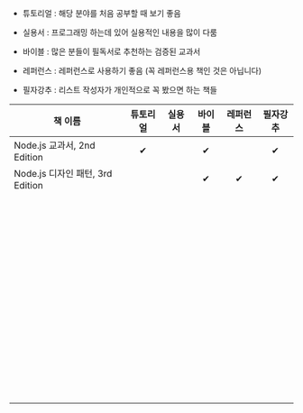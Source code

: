 - 튜토리얼 : 해당 분야를 처음 공부할 때 보기 좋음

- 실용서 : 프로그래밍 하는데 있어 실용적인 내용을 많이 다룸

- 바이블 : 많은 분들이 필독서로 추천하는 검증된 교과서

- 레퍼런스 : 레퍼런스로 사용하기 좋음 (꼭 레퍼런스용 책인 것은 아닙니다)

- 필자강추 : 리스트 작성자가 개인적으로 꼭 봤으면 하는 책들


| 책 이름                          | 튜토리얼 | 실용서 | 바이블 | 레퍼런스 | 필자강추 |
| -------------------------------- | :------: | :----: | :----: | :------: | :------: |
| Node.js 교과서, 2nd Edition      |    ✔     |        |   ✔    |          |    ✔     |
| Node.js 디자인 패턴, 3rd Edition |          |        |   ✔    |    ✔     |    ✔     |
|                                  |          |        |        |          |          |
|                                  |          |        |        |          |          |
|                                  |          |        |        |          |          |
|                                  |          |        |        |          |          |
|                                  |          |        |        |          |          |
|                                  |          |        |        |          |          |
|                                  |          |        |        |          |          |
|                                  |          |        |        |          |          |
|                                  |          |        |        |          |          |
|                                  |          |        |        |          |          |
|                                  |          |        |        |          |          |
|                                  |          |        |        |          |          |
|                                  |          |        |        |          |          |
|                                  |          |        |        |          |          |
|                                  |          |        |        |          |          |
|                                  |          |        |        |          |          |
|                                  |          |        |        |          |          |
|                                  |          |        |        |          |          |
|                                  |          |        |        |          |          |
|                                  |          |        |        |          |          |
|                                  |          |        |        |          |          |
|                                  |          |        |        |          |          |
|                                  |          |        |        |          |          |
|                                  |          |        |        |          |          |
|                                  |          |        |        |          |          |
|                                  |          |        |        |          |          |
|                                  |          |        |        |          |          |
|                                  |          |        |        |          |          |
|                                  |          |        |        |          |          |
|                                  |          |        |        |          |          |
|                                  |          |        |        |          |          |
|                                  |          |        |        |          |          |
|                                  |          |        |        |          |          |
|                                  |          |        |        |          |          |
|                                  |          |        |        |          |          |
|                                  |          |        |        |          |          |
|                                  |          |        |        |          |          |
|                                  |          |        |        |          |          |
|                                  |          |        |        |          |          |
|                                  |          |        |        |          |          |
|                                  |          |        |        |          |          |
|                                  |          |        |        |          |          |
|                                  |          |        |        |          |          |
|                                  |          |        |        |          |          |
|                                  |          |        |        |          |          |
|                                  |          |        |        |          |          |
|                                  |          |        |        |          |          |
|                                  |          |        |        |          |          |
|                                  |          |        |        |          |          |
|                                  |          |        |        |          |          |
|                                  |          |        |        |          |          |
|                                  |          |        |        |          |          |
|                                  |          |        |        |          |          |
|                                  |          |        |        |          |          |
|                                  |          |        |        |          |          |
|                                  |          |        |        |          |          |
|                                  |          |        |        |          |          |
|                                  |          |        |        |          |          |
|                                  |          |        |        |          |          |
|                                  |          |        |        |          |          |
|                                  |          |        |        |          |          |
|                                  |          |        |        |          |          |

